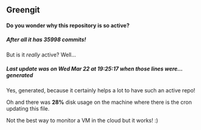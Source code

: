 ## Greengit

#### Do you wonder why this repository is so active?

##### After all it has 35998 commits!

But is it *really* active? Well...

##### Last update was on Wed Mar 22 at 19:25:17 when those lines were... generated

Yes, generated, because it certainly helps a lot to have such an active repo!

Oh and there was **28%** disk usage on the machine
where there is the cron updating this file.

Not the best way to monitor a VM in the cloud but it works! :)
